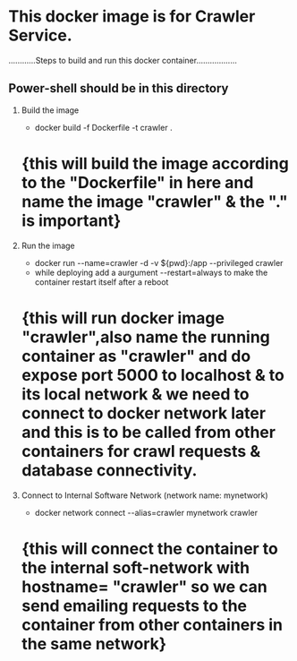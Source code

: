 # This docker image is for Crawler Service.

............Steps to build and run this docker container..................
## Power-shell should be in this directory

1. Build the image
    + docker build -f Dockerfile -t crawler . 

    # {this will build the image according to the "Dockerfile" in here and name the image "crawler" & the "." is important}

2. Run the image
    + docker run --name=crawler -d -v ${pwd}:/app  --privileged crawler
    + while deploying add a aurgument --restart=always to make the container restart itself after a reboot

    # {this will run docker image "crawler",also name the running container as "crawler" and do expose port 5000 to localhost & to its local network & we need to connect to docker network later and this is to be called from other containers for crawl requests & database connectivity.

3. Connect to Internal Software Network (network name: mynetwork)
    + docker network connect --alias=crawler mynetwork crawler

    # {this will connect the container to the internal soft-network with hostname= "crawler" so we can send emailing requests to the container from other containers in the same network}